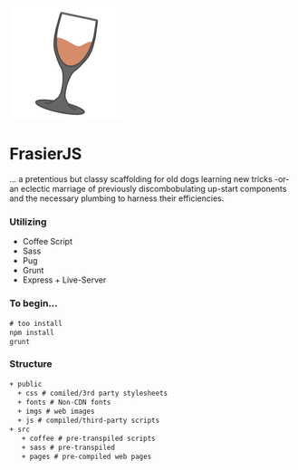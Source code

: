 ![](./public/imgs/frasier_100.svg)  
# FrasierJS
... a pretentious but classy scaffolding for old dogs learning new tricks -or- an eclectic marriage of previously discombobulating up-start components and the necessary plumbing to harness their efficiencies.

### Utilizing
* Coffee Script
* Sass
* Pug
* Grunt
* Express + Live-Server

### To begin...
```
# too install
npm install
grunt
```
### Structure
```
+ public
  + css # comiled/3rd party stylesheets
  + fonts # Non-CDN fonts
  + imgs # web images
  + js # compiled/third-party scripts
+ src
   + coffee # pre-transpiled scripts
   + sass # pre-transpiled
   + pages # pre-compiled web pages
```
